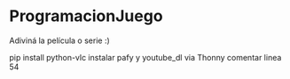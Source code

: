 # ProgramacionJuego
Adiviná la película o serie :)

pip install python-vlc
instalar pafy y youtube_dl via Thonny
comentar linea 54 
